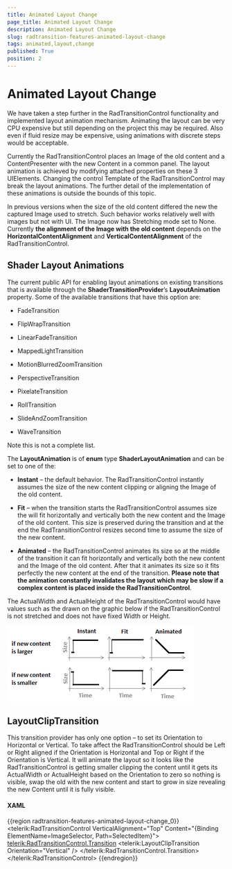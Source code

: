 ```yaml
---
title: Animated Layout Change
page_title: Animated Layout Change
description: Animated Layout Change
slug: radtransition-features-animated-layout-change
tags: animated,layout,change
published: True
position: 2
---
```


# Animated Layout Change



We have taken a step further in the RadTransitionControl functionality and implemented layout animation mechanism. Animating the layout can be very CPU expensive but still depending on the project this may be required. Also even if fluid resize may be expensive, using animations with discrete steps would be acceptable.

Currently the RadTransitionControl places an Image of the old content and a ContentPresenter with the new Content in a common panel. The layout animation is achieved by modifying attached properties on these 3 UIElements. Changing the control Template of the RadTransitionControl may break the layout animations. The further detail of the implementation of these animations is outside the bounds of this topic.
      

In previous versions when the size of the old content differed the new the captured Image used to stretch. Such behavior works relatively well with images but not with UI. The Image now has Stretching mode set to None. Currently __the alignment of the Image with the old content__ depends on the __HorizontalContentAlignment__ and __VerticalContentAlignment__ of the RadTransitionControl.
      

## Shader Layout Animations

The current public API for enabling layout animations on existing transitions that is available through the __ShaderTransitionProvider__’s __LayoutAnimation__ property. Some of the available transitions that have this option are:

* FadeTransition

* FlipWrapTransition

* LinearFadeTransition

* MappedLightTransition

* MotionBlurredZoomTransition

* PerspectiveTransition

* PixelateTransition

* RollTransition

* SlideAndZoomTransition

* WaveTransition

Note this is not a complete list.

The __LayoutAnimation__ is of __enum__ type __ShaderLayoutAnimation__ and can be set to one of the:

* __Instant__ – the default behavior. The RadTransitionControl instantly assumes the size of the new content clipping or aligning the Image of the old content.

* __Fit__ – when the transition starts the RadTransitionControl assumes size the will fit horizontally and vertically both the new content and the Image of the old content. This size is preserved during the transition and at the end the RadTransitionControl resizes second time to assume the size of the new content.

* __Animated__ – the RadTransitionControl animates its size so at the middle of the transition it can fit horizontally and vertically both the new content and the Image of the old content. After that it animates its size so it fits perfectly the new content at the end of the transition. 
   		__Please note that the animation constantly invalidates the layout which may be slow if a complex content is placed inside the RadTransitionControl__.

The ActualWidth and ActualHeight of the RadTransitionControl would have values such as the drawn on the graphic below if the RadTransitionControl is not stretched and does not have fixed Width or Height.
   		

![radtransition features shaderlayouanimations](images/radtransition_features_shaderlayouanimations.png)

## LayoutClipTransition

This transition provider has only one option – to set its Orientation to Horizontal or Vertical. To take affect the RadTransitionControl should be Left or Right aligned if the Orientation is Horizontal and Top or Right if the Orientation is Vertical. It will animate the layout so it looks like the RadTransitionControl is getting smaller clipping the content until it gets its ActualWidth or ActualHeight based on the Orientation to zero so nothing is visible, swap the old with the new content and start to grow in size revealing the new Content until it is fully visible.
      	

#### __XAML__

{{region radtransition-features-animated-layout-change_0}}
	<telerik:RadTransitionControl VerticalAlignment="Top" Content="{Binding ElementName=ImageSelector, Path=SelectedItem}">
		<telerik:RadTransitionControl.Transition>
			<telerik:LayoutClipTransition Orientation="Vertical" />
		</telerik:RadTransitionControl.Transition>
	</telerik:RadTransitionControl>
	{{endregion}}


